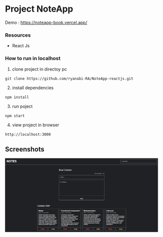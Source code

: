 # Project NoteApp

Demo : https://noteapp-book.vercel.app/

### Resources
-  React Js

### How to run in localhost

1. clone project in directoy pc
```
git clone https://github.com/ryanabi-RA/NoteApp-reactjs.git
```
2. install dependencies
```
npm install
```
3. run poject
```
npm start
```
4. view project in browser
```
http://localhost:3000
```

## Screenshots

![NotesApp Page](./NotesApp.png "NotesApp Page")
